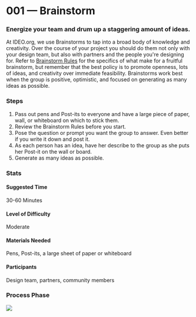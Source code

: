 # 001 — Brainstorm
### Energize your team and drum up a staggering amount of ideas.

At IDEO.org, we use Brainstorms to tap into a broad body of knowledge and creativity. Over the course of your project you should do them not only with your design team, but also with partners and the people you're designing for. Refer to [Brainstorm Rules](design-method-028.md) for the specifics of what make for a fruitful brainstorm, but remember that the best policy is to promote openness, lots of ideas, and creativity over immediate feasibility. Brainstorms work best when the group is positive, optimistic, and focused on generating as many ideas as possible.

### Steps
01. Pass out pens and Post-its to everyone and have a large piece of paper, wall, or whiteboard on which to stick them.
02. Review the Brainstorm Rules before you start.
03. Pose the question or prompt you want the group to answer. Even better if you write it down and post it.
04. As each person has an idea, have her describe to the group as she puts her Post-it on the wall or board.
05. Generate as many ideas as possible.

### Stats
#### Suggested Time
30-60 Minutes
#### Level of Difficulty
Moderate
#### Materials Needed
Pens, Post-its, a large sheet of paper or whiteboard
#### Participants
Design team, partners, community members

### Process Phase
![](https://git.inc.sh/DSGN/ideo-design-kit/raw/branch/master/images/prcoess-phase-ideation.png)
